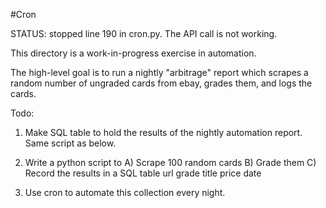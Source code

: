 #Cron

STATUS: stopped line 190 in cron.py. The API call is not working.

This directory is a work-in-progress exercise in automation.

The high-level goal is to run a nightly "arbitrage" report which scrapes a random number of ungraded cards from ebay, grades them, and logs the cards.

Todo:
1) Make SQL table to hold the results of the nightly automation report.
    Same script as below.

2) Write a python script to 
    A) Scrape 100 random cards
    B) Grade them
    C) Record the results in a SQL table
        url     grade    title      price       date

3) Use cron to automate this collection every night.
